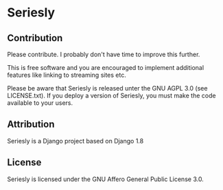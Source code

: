 Seriesly
========



Contribution
------------

Please contribute. I probably don't have time to improve this further.

This is free software and you are encouraged to implement additional features like linking to streaming sites etc.

Please be aware that Seriesly is released unter the GNU AGPL 3.0 (see LICENSE.txt). If you deploy a version of Seriesly, you must make the code available to your users.


Attribution
-----------

Seriesly is a Django project based on Django 1.8

License
-------

Seriesly is licensed under the GNU Affero General Public License 3.0.
